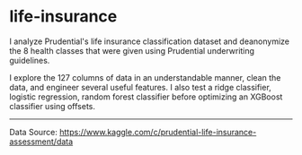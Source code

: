 # life-insurance
I analyze Prudential's life insurance classification dataset and deanonymize the 8 health classes that were given using Prudential underwriting guidelines.

I explore the 127 columns of data in an understandable manner, clean the data, and engineer several useful features. I also test a ridge classifier, logistic regression, random forest classifier before optimizing an XGBoost classifier using offsets.

---
Data Source: https://www.kaggle.com/c/prudential-life-insurance-assessment/data
